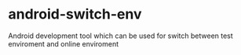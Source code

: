 android-switch-env
==================

Android development tool which can be used for switch between test enviroment and online enviroment
